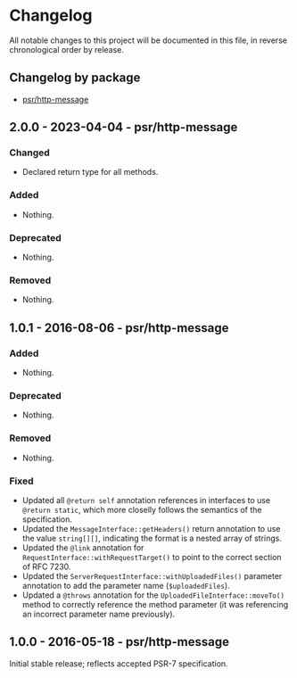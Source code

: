 # Changelog

All notable changes to this project will be documented in this file, in reverse chronological order by release.

## Changelog by package

- [psr/http-message](psr_http-message_CHANGELOG.md)

## 2.0.0 - 2023-04-04 - psr/http-message

### Changed

- Declared return type for all methods.

### Added

- Nothing.

### Deprecated

- Nothing.

### Removed

- Nothing.

## 1.0.1 - 2016-08-06 - psr/http-message

### Added

- Nothing.

### Deprecated

- Nothing.

### Removed

- Nothing.

### Fixed

- Updated all `@return self` annotation references in interfaces to use
  `@return static`, which more closelly follows the semantics of the
  specification.
- Updated the `MessageInterface::getHeaders()` return annotation to use the
  value `string[][]`, indicating the format is a nested array of strings.
- Updated the `@link` annotation for `RequestInterface::withRequestTarget()`
  to point to the correct section of RFC 7230.
- Updated the `ServerRequestInterface::withUploadedFiles()` parameter annotation
  to add the parameter name (`$uploadedFiles`).
- Updated a `@throws` annotation for the `UploadedFileInterface::moveTo()`
  method to correctly reference the method parameter (it was referencing an
  incorrect parameter name previously).

## 1.0.0 - 2016-05-18 - psr/http-message

Initial stable release; reflects accepted PSR-7 specification.
